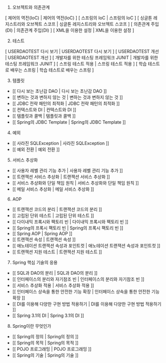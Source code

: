 

1. 오브젝트와 의존관계 

[ 제어의 역전(IoC) | 제어의 역전(IoC) ] 
[ 스프링의 IoC | 스프링의 IoC ] 
[ 싱글톤 레지스트리와 오브젝트 스코프 | 싱글톤 레지스트리와 오브젝트 스코프 ]
[ 의존관계 주입(DI) | 의존관계 주입(DI) ]
[ XML을 이용한 설정 | XML을 이용한 설정 ]

2. 테스트

[ USERDAOTEST 다시 보기 | USERDAOTEST 다시 보기 ]
[ USERDAOTEST 개선 | USERDAOTEST 개선 ]
[ 개발자를 위한 테스팅 프레임워크 JUNIT | 개발자를 위한 테스팅 프레임워크 JUNIT ]
[ 스프링 테스트 적용 | 스프링 테스트 적용 ]
[ 학습 테스트로 배우는 스프링 | 학습 테스트로 배우는 스프링 ]

3. 템플릿 

- [[ 다시 보는 초난감 DAO | 다시 보는 초난감 DAO ]]
- [[ 변하는 것과 변하지 않는 것 | 변하는 것과 변하지 않는 것 ]]
- [[ JDBC 전략 패턴의 최적화 | JDBC 전략 패턴의 최적화 ]]
- [[ 컨텍스트와 DI | 컨텍스트와 DI ]]
- [[ 템플릿과 콜백 | 템플릿과 콜백 ]]
- [[ Spring의 JDBC Template | Spring의 JDBC Template ]]

4. 예외

- [[ 사라진 SQLException | 사라진 SQLException ]]
- [[ 예외 전환 | 예외 전환 ]]

5. 서비스 추상화

- [[ 사용자 레벨 관리 기능 추가 | 사용자 레벨 관리 기능 추가 ]]
- [[ 트랜잭션 서비스 추상화 | 트랜잭션 서비스 추상화 ]]
- [[ 서비스 추상화와 단일 책임 원칙 | 서비스 추상화와 단일 책임 원칙 ]]
- [[ 메일 서비스 추상화 | 메일 서비스 추상화 ]]

6. AOP

- [[ 트랜잭션 코드의 분리 | 트랜잭션 코드의 분리 ]]
- [[ 고립된 단위 테스트 | 고립된 단위 테스트 ]]
- [[ 다이내믹 프록시와 팩토리 빈 | 다이내믹 프록시와 팩토리 빈 ]]
- [[ Spring의 프록시 팩토리 빈 | Spring의 프록시 팩토리 빈 ]]
- [[ Spring AOP | Spring AOP ]]
- [[ 트랜잭션 속성 | 트랜잭션 속성 ]]
- [[ 애노테이션 트랜잭션 속성과 포인트컷 | 애노테이션 트랜잭션 속성과 포인트컷 ]]
- [[ 트랜잭션 지원 테스트 | 트랜잭션 지원 테스트 ]]

7. Spring 핵심 기술의 응용

- [[ SQL과 DAO의 분리 | SQL과 DAO의 분리 ]]
- [[ 인터페이스의 분리와 자기참조 빈 | 인터페이스의 분리와 자기참조 빈 ]]
- [[ 서비스 추상화 적용 | 서비스 추상화 적용 ]]
- [[ 인터페이스 상속을 통한 안전한 기능 확장 | 인터페이스 상속을 통한 안전한 기능 확장 ]]
- [[ DI를 이용해 다양한 구현 방법 적용하기 | DI를 이용해 다양한 구현 방법 적용하기 ]]
- [[ Spring 3.1의 DI | Spring 3.1의 DI ]]

8. Spring이란 무엇인가

- [[ Spring의 정의 | Spring의 정의 ]]
- [[ Spring의 목적 | Spring의 목적 ]]
- [[ POJO 프로그래밍 | POJO 프로그래밍 ]]
- [[ Spring의 기술 | Spring의 기술 ]]